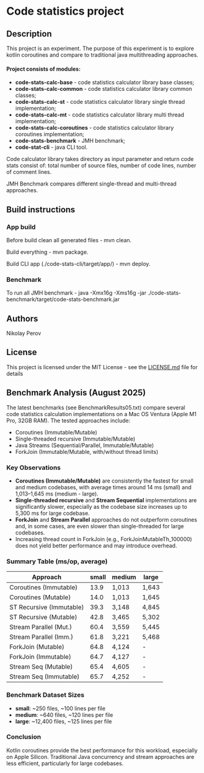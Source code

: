 # Code statistics project

## Description
This project is an experiment. The purpose of this experiment is to explore kotlin coroutines and compare to traditional 
java multithreading approaches.

#### Project consists of modules:
* __code-stats-calc-base__ - code statistics calculator library base classes;
* __code-stats-calc-common__ - code statistics calculator library common classes;
* __code-stats-calc-st__ - code statistics calculator library single thread implementation;
* __code-stats-calc-mt__ - code statistics calculator library multi thread implementation;
* __code-stats-calc-coroutines__ - code statistics calculator library coroutines implementation;
* __code-stats-benchmark__ - JMH benchmark;
* __code-stat-cli__ - java CLI tool.

Code calculator library takes directory as input parameter and return code stats consist of: total number of source files, 
number of code lines, number of comment lines.

JMH Benchmark compares different single-thread and multi-thread approaches.  

## Build instructions

### App build
Before build clean all generated files - mvn clean.

Build everything - mvn package.

Build CLI app (./code-stats-cli/target/app/) - mvn deploy.

### Benchmark
To run all JMH benchmark - java -Xmx16g -Xms16g -jar ./code-stats-benchmark/target/code-stats-benchmark.jar
 
## Authors
Nikolay Perov

## License
This project is licensed under the MIT License - see the [LICENSE.md](LICENSE.md) file for details

## Benchmark Analysis (August 2025)

The latest benchmarks (see BenchmarkResults05.txt) compare several code statistics calculation implementations on a Mac OS Ventura (Apple M1 Pro, 32GB RAM). The tested approaches include:
- Coroutines (Immutable/Mutable)
- Single-threaded recursive (Immutable/Mutable)
- Java Streams (Sequential/Parallel, Immutable/Mutable)
- ForkJoin (Immutable/Mutable, with/without thread limits)

### Key Observations
- **Coroutines (Immutable/Mutable)** are consistently the fastest for small and medium codebases, with average times around 14 ms (small) and 1,013–1,645 ms (medium - large).
- **Single-threaded recursive** and **Stream Sequential** implementations are significantly slower, especially as the codebase size increases up to 5,300 ms for large codebase.
- **ForkJoin** and **Stream Parallel** approaches do not outperform coroutines and, in some cases, are even slower than single-threaded for large codebases.
- Increasing thread count in ForkJoin (e.g., ForkJoinMutableTh_100000) does not yield better performance and may introduce overhead.

### Summary Table (ms/op, average)
| Approach                | small | medium | large |
|-------------------------|-------|--------|-------|
| Coroutines (Immutable)  | 13.9  | 1,013  | 1,643 |
| Coroutines (Mutable)    | 14.0  | 1,013  | 1,645 |
| ST Recursive (Immutable)| 39.3  | 3,148  | 4,845 |
| ST Recursive (Mutable)  | 42.8  | 3,465  | 5,302 |
| Stream Parallel (Mut.)  | 60.4  | 3,559  | 5,445 |
| Stream Parallel (Imm.)  | 61.8  | 3,221  | 5,468 |
| ForkJoin (Mutable)      | 64.8  | 4,124  | -     |
| ForkJoin (Immutable)    | 64.7  | 4,127  | -     |
| Stream Seq (Mutable)    | 65.4  | 4,605  | -     |
| Stream Seq (Immutable)  | 65.7  | 4,252  | -     |

### Benchmark Dataset Sizes
- **small**: ~250 files, ~100 lines per file
- **medium**: ~640 files, ~120 lines per file
- **large**: ~12,400 files, ~125 lines per file

### Conclusion
Kotlin coroutines provide the best performance for this workload, especially on Apple Silicon. Traditional Java concurrency and stream approaches are less efficient, particularly for large codebases.
